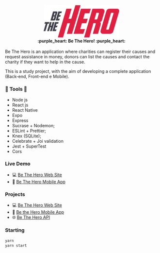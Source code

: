 <h4 align="center">
  <img alt="Be The Hero" title="Bethehero" src=".github/logo.png" width="250px"/><br>
  <b>:purple_heart: Be The Hero! :purple_heart:</b>
</h4>

<p>Be The Hero is an application where charities can register their causes and request assistance in money, donors can list the causes and contact the charity if they want to help in the cause.</p>

<p>This is a study project, with the aim of developing a complete application (Back-end, Front-end e Mobile). </p>


### :rocket: **Tools** :rocket:

- Node js
- React js
- React Native
- Expo
- Express
- Sucrase + Nodemon;
- ESLint + Prettier;
- Knex (SQLite);
- Celebrate + Joi validation
- Jest + SuperTest
- Cors

### **Live Demo**

- :computer: [Be The Hero Web Site](https://be-the-hero-frontend.herokuapp.com/)
- :iphone: [Be The Hero Mobile App](https://expo.io/@cristopherandre/bethehero/)

### **Projects**

- :computer: [Be The Hero Web Site](https://github.com/cristopherAndre/be-the-hero-frontend)
- :iphone: [Be the Hero Mobile App](https://github.com/cristopherAndre/be-the-hero-mobile)
- :globe_with_meridians: [Be The Hero API](https://github.com/cristopherAndre/be-the-hero-backend)

### Starting

    yarn
    yarn start


